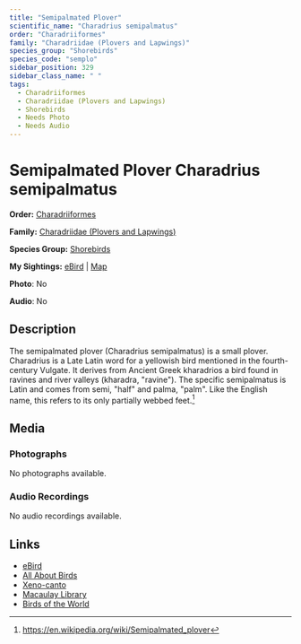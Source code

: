 ```yaml
---
title: "Semipalmated Plover"
scientific_name: "Charadrius semipalmatus"
order: "Charadriiformes"
family: "Charadriidae (Plovers and Lapwings)"
species_group: "Shorebirds"
species_code: "semplo"
sidebar_position: 329
sidebar_class_name: " "
tags: 
  - Charadriiformes
  - Charadriidae (Plovers and Lapwings)
  - Shorebirds
  - Needs Photo
  - Needs Audio
---
```


# Semipalmated Plover <span className='sci_name'>Charadrius semipalmatus</span>

**Order:** [Charadriiformes](/tags/charadriiformes)

**Family:** [Charadriidae (Plovers and Lapwings)](/tags/charadriidae-plovers-and-lapwings)

**Species Group:** [Shorebirds](/tags/shorebirds)

**My Sightings:** [eBird](https://ebird.org/lifelist?r=world&time=life&spp=semplo) | [Map](/map?species_code=semplo)

**Photo**: No 

**Audio**: No

## Description
The semipalmated plover (Charadrius semipalmatus) is a small plover. Charadrius is a Late Latin word for a yellowish bird mentioned in the fourth-century Vulgate. It derives from Ancient Greek kharadrios a bird found in ravines and river valleys (kharadra, "ravine"). The specific semipalmatus is  Latin and comes from  semi, "half" and palma, "palm". Like the English name, this refers to its only partially webbed feet.[^1]

[^1]: https://en.wikipedia.org/wiki/Semipalmated_plover

## Media
### Photographs
No photographs available.

### Audio Recordings
No audio recordings available.

## Links
* [eBird](https://ebird.org/species/semplo) 
* [All About Birds](https://www.allaboutbirds.org/guide/semplo) 
* [Xeno-canto](https://www.xeno-canto.org/species/charadrius-semipalmatus) 
* [Macaulay Library](https://search.macaulaylibrary.org/catalog?taxonCode=semplo&sort=rating_rank_desc)
* [Birds of the World](https://birdsoftheworld.org/bow/species/semplo)
